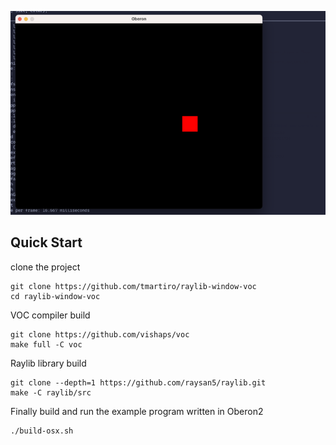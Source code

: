 <p align="center"> <img src="./screenshot.png"> </p>

## Quick Start
clone the project
```
git clone https://github.com/tmartiro/raylib-window-voc
cd raylib-window-voc
```

VOC compiler build
```
git clone https://github.com/vishaps/voc
make full -C voc
```
Raylib library build
```
git clone --depth=1 https://github.com/raysan5/raylib.git
make -C raylib/src
```

Finally build and run the example program written in Oberon2
```
./build-osx.sh
```


